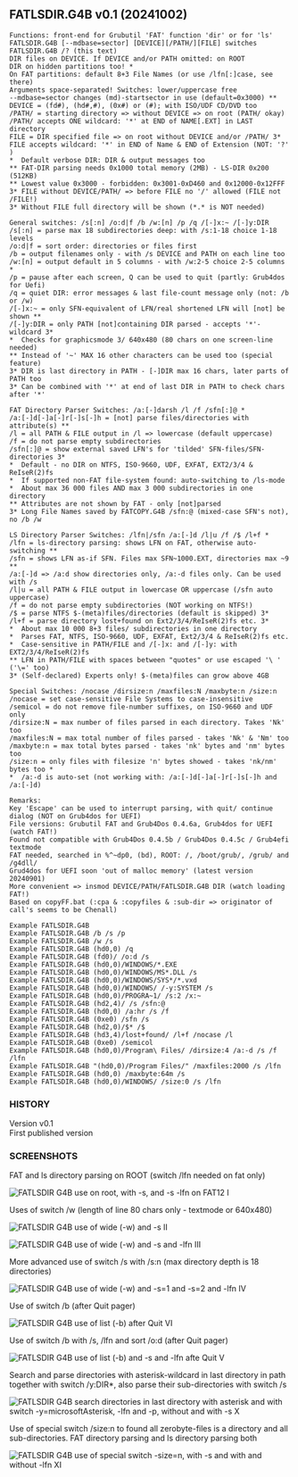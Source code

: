 ## FATLSDIR.G4B v0.1 (20241002)

<pre><code>Functions: front-end for Grubutil 'FAT' function 'dir' or for 'ls'  
FATLSDIR.G4B [--mdbase=sector] [DEVICE][/PATH/][FILE] switches  
FATLSDIR.G4B /? (this text)  
DIR files on DEVICE. If DEVICE and/or PATH omitted: on ROOT  
DIR on hidden partitions too! *  
On FAT partitions: default 8+3 File Names (or use /lfn[:]case, see there)  
Arguments space-separated! Switches: lower/uppercase free  
--mdbase=sector changes (md)-startsector in use (default=0x3000) **  
DEVICE = (fd#), (hd#,#), (0x#) or (#); with ISO/UDF CD/DVD too  
/PATH/ = starting directory => without DEVICE => on root (PATH/ okay)  
/PATH/ accepts ONE wildcard: '*' at END of NAME[.EXT] in LAST directory  
FILE = DIR specified file => on root without DEVICE and/or /PATH/ 3*  
FILE accepts wildcard: '*' in END of Name & END of Extension (NOT: '?' )  
*  Default verbose DIR: DIR & output messages too  
** FAT-DIR parsing needs 0x1000 total memory (2MB) - LS-DIR 0x200 (512KB)  
** Lowest value 0x3000 - forbidden: 0x3001-0xD460 and 0x12000-0x12FFF  
3* FILE without DEVICE/PATH/ => before FILE no '/' allowed (FILE not /FILE!)  
3* Without FILE full directory will be shown (*.* is NOT needed)  

General switches: /s[:n] /o:d|f /b /w:[n] /p /q /[-]x:~ /[-]y:DIR  
/s[:n] = parse max 18 subdirectories deep: with /s:1-18 choice 1-18 levels  
/o:d|f = sort order: directories or files first  
/b = output filenames only - with /s DEVICE and PATH on each line too  
/w:[n] = output default in 5 columns - with /w:2-5 choice 2-5 columns *  
/p = pause after each screen, Q can be used to quit (partly: Grub4dos for Uefi)  
/q = quiet DIR: error messages & last file-count message only (not: /b or /w)  
/[-]x:~ = only SFN-equivalent of LFN/real shortened LFN will [not] be shown **  
/[-]y:DIR = only PATH [not]containing DIR parsed - accepts '*'-wildcard 3*  
*  Checks for graphicsmode 3/ 640x480 (80 chars on one screen-line needed)  
** Instead of '~' MAX 16 other characters can be used too (special feature)  
3* DIR is last directory in PATH - [-]DIR max 16 chars, later parts of PATH too  
3* Can be combined with '*' at end of last DIR in PATH to check chars after '*'  

FAT Directory Parser Switches: /a:[-]darsh /l /f /sfn[:]@ *  
/a:[-]d[-]a[-]r[-]s[-]h = [not] parse files/directories with attribute(s) **  
/l = all PATH & FILE output in /l => lowercase (default uppercase)  
/f = do not parse empty subdirectories  
/sfn[:]@ = show external saved LFN's for 'tilded' SFN-files/SFN-directories 3*  
*  Default - no DIR on NTFS, ISO-9660, UDF, EXFAT, EXT2/3/4 & ReIseR(2)fs  
*  If supported non-FAT file-system found: auto-switching to /ls-mode  
*  About max 36 000 files AND max 3 000 subdirectories in one directory  
** Attributes are not shown by FAT - only [not]parsed  
3* Long File Names saved by FATCOPY.G4B /sfn:@ (mixed-case SFN's not), no /b /w  

LS Directory Parser Switches: /lfn|/sfn /a:[-]d /l|u /f /$ /l+f *  
/lfn = ls-directory parsing: shows LFN on FAT, otherwise auto-switching **  
/sfn = shows LFN as-if SFN. Files max SFN~1000.EXT, directories max ~9 **  
/a:[-]d => /a:d show directories only, /a:-d files only. Can be used with /s  
/l|u = all PATH & FILE output in lowercase OR uppercase (/sfn auto uppercase)  
/f = do not parse empty subdirectories (NOT working on NTFS!)  
/$ = parse NTFS $-(meta)files/directories (default is skipped) 3*  
/l+f = parse directory lost+found on Ext2/3/4/ReIseR(2)fs etc. 3*  
*  About max 10 000 8+3 files/ subdirectories in one directory  
*  Parses FAT, NTFS, ISO-9660, UDF, EXFAT, Ext2/3/4 & ReIseR(2)fs etc.  
*  Case-sensitive in PATH/FILE and /[-]x: and /[-]y: with EXT2/3/4/ReIseR(2)fs  
** LFN in PATH/FILE with spaces between "quotes" or use escaped '\ ' ('\=' too)  
3* (Self-declared) Experts only! $-(meta)files can grow above 4GB  

Special Switches: /nocase /dirsize:n /maxfiles:N /maxbyte:n /size:n  
/nocase = set case-sensitive File Systems to case-insensitive  
/semicol = do not remove file-number suffixes, on ISO-9660 and UDF only  
/dirsize:N = max number of files parsed in each directory. Takes 'Nk' too  
/maxfiles:N = max total number of files parsed - takes 'Nk' & 'Nm' too  
/maxbyte:n = max total bytes parsed - takes 'nk' bytes and 'nm' bytes too  
/size:n = only files with filesize 'n' bytes showed - takes 'nk/nm' bytes too *  
*  /a:-d is auto-set (not working with: /a:[-]d[-]a[-]r[-]s[-]h and /a:[-]d)  

Remarks:  
Key 'Escape' can be used to interrupt parsing, with quit/ continue dialog (NOT on Grub4dos for UEFI)  
File versions: Grubutil FAT and Grub4Dos 0.4.6a, Grub4dos for UEFI (watch FAT!)  
Found not compatible with Grub4Dos 0.4.5b / Grub4Dos 0.4.5c / Grub4efi textmode  
FAT needed, searched in %^~dp0, (bd), ROOT: /, /boot/grub/, /grub/ and /g4dll/  
Grud4dos for UEFI soon 'out of malloc memory' (latest version 20240901)  
More convenient => insmod DEVICE/PATH/FATLSDIR.G4B DIR (watch loading FAT!)  
Based on copyFF.bat (:cpa & :copyfiles & :sub-dir => originator of call's seems to be Chenall)  

Example FATLSDIR.G4B  
Example FATLSDIR.G4B /b /s /p  
Example FATLSDIR.G4B /w /s  
Example FATLSDIR.G4B (hd0,0) /q  
Example FATLSDIR.G4B (fd0)/ /o:d /s  
Example FATLSDIR.G4B (hd0,0)/WINDOWS/*.EXE  
Example FATLSDIR.G4B (hd0,0)/WINDOWS/MS*.DLL /s  
Example FATLSDIR.G4B (hd0,0)/WINDOWS/SYS*/*.vxd  
Example FATLSDIR.G4B (hd0,0)/WINDOWS/ /-y:SYSTEM /s  
Example FATLSDIR.G4B (hd0,0)/PROGRA~1/ /s:2 /x:~  
Example FATLSDIR.G4B (hd2,4)/ /s /sfn:@  
Example FATLSDIR.G4B (hd0,0) /a:hr /s /f  
Example FATLSDIR.G4B (0xe0) /sfn /s  
Example FATLSDIR.G4B (hd2,0)/$* /$  
Example FATLSDIR.G4B (hd3,4)/lost+found/ /l+f /nocase /l  
Example FATLSDIR.G4B (0xe0) /semicol  
Example FATLSDIR.G4B (hd0,0)/Program\ Files/ /dirsize:4 /a:-d /s /f /lfn  
Example FATLSDIR.G4B "(hd0,0)/Program Files/" /maxfiles:2000 /s /lfn  
Example FATLSDIR.G4B (hd0,0) /maxbyte:64m /s  
Example FATLSDIR.G4B (hd0,0)/WINDOWS/ /size:0 /s /lfn</code></pre>    

### HISTORY
Version v0.1  
First published version

### SCREENSHOTS

FAT and ls directory parsing on ROOT (switch /lfn needed on fat only)

![FATLSDIR G4B use on root, with -s, and -s   -lfn on FAT12 I](https://github.com/user-attachments/assets/160f42c4-cb44-4c59-af7d-63b77bc3aff8)

Uses of switch /w (length of line 80 chars only - textmode or 640x480)

![FATLSDIR G4B use of wide (-w) and -s II](https://github.com/user-attachments/assets/4e020ff3-162b-4218-8377-b7fe00a1bbaa)

![FATLSDIR G4B use of wide (-w) and -s and -lfn III](https://github.com/user-attachments/assets/7fcb65d4-fb95-47ac-ae16-61cd253b0b34)

More advanced use of switch /s with /s:n (max directory depth is 18 directories)

![FATLSDIR G4B use of wide (-w) and -s=1 and -s=2 and -lfn IV](https://github.com/user-attachments/assets/2d151c06-2153-4735-a6f5-f1d5e1d757f6)

Use of switch /b (after Quit pager)

![FATLSDIR G4B use of list (-b) after Quit VI](https://github.com/user-attachments/assets/b0d87d5f-e5f8-4ab9-b593-04e03fdfae4c)

Use of switch /b with /s, /lfn and sort /o:d (after Quit pager)

![FATLSDIR G4B use of list (-b) and -s and -lfn afte Quit V](https://github.com/user-attachments/assets/88346d50-5e97-4b91-b55c-88367d852482)

Search and parse directories with asterisk-wildcard in last directory in path together with switch /y:DIR*, also parse their sub-directories with switch /s

![FATLSDIR G4B search directories in last directory with asterisk and with switch -y=microsoftAsterisk, -lfn and -p, without and with -s X](https://github.com/user-attachments/assets/6bf07524-302d-49b3-ace9-16b50fd0d8aa)

Use of special switch /size:n to found all zerobyte-files is a directory and all sub-directories. FAT directory parsing and ls directory parsing both

![FATLSDIR G4B use of special switch -size=n, with -s and with and without -lfn XI](https://github.com/user-attachments/assets/9566ccc5-4691-41ce-8d1f-ab0c35115289)


